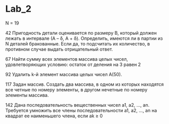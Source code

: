 # Lab_2

N = 19

  42 Пригодность детали оценивается по размеру В, который должен лежать в интервале (А – δ, А + δ).
  Определить, имеются ли в партии из N деталей бракованные. Если да, то подсчитать их количество, в противном случае выдать отрицательный ответ.
  
  67 Найти сумму всех элементов массива целых чисел, удовлетворяющих условию: остаток от деления на 3 равен 2
  
  92 Удалить k-й элемент массива целых чисел A(50).
  
 117 Задан массив. Создать два массива, в одном из которых находятся все четные по номеру элементы, в другом нечетные по номеру элементы массива.
 
 142 Дана последовательность вещественных чисел а1, а2, ..., an.
 Требуется умножить все члены последовательности а1, а2, ..., an на квадрат ее наименьшего члена, если аk ≥ 0
